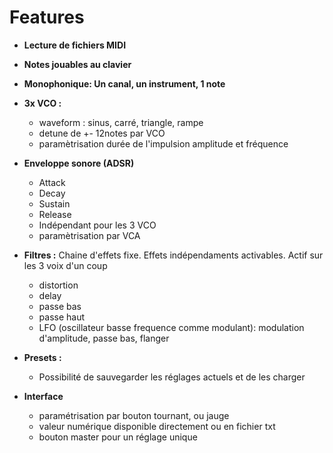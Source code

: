 # Features

- **Lecture de fichiers MIDI**


- **Notes jouables au clavier**


- **Monophonique: Un canal, un instrument, 1 note**


- **3x VCO :**
  - waveform : sinus, carré, triangle, rampe
  - detune de +- 12notes par VCO
  - paramètrisation durée de l'impulsion amplitude et fréquence


- **Enveloppe sonore (ADSR)**
  - Attack
  - Decay
  - Sustain
  - Release
  - Indépendant pour les 3 VCO
  - paramètrisation par VCA


- **Filtres :**
Chaine d'effets fixe. Effets indépendaments activables. Actif sur les 3 voix d'un coup
  - distortion
  - delay
  - passe bas
  - passe haut
  - LFO (oscillateur basse frequence comme modulant): modulation d'amplitude, passe bas, flanger


- **Presets :**
  - Possibilité de sauvegarder les réglages actuels et de les charger
  
- **Interface**
  - paramétrisation par bouton tournant, ou jauge
  - valeur numérique disponible directement ou en fichier txt
  - bouton master pour un réglage unique